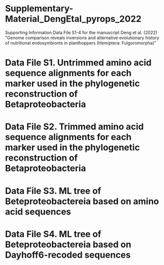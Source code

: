 # Supplementary-Material_DengEtal_pyrops_2022
Supporting Information Data File S1-4 for the manuscript Deng et al. (2022) "Genome comparison reveals inversions and alternative evolutionary history of nutritional endosymbionts in planthoppers (Hemiptera: Fulgoromorpha)"

# Data File S1. Untrimmed amino acid sequence alignments for each marker used in the phylogenetic reconstruction of Betaproteobacteria
# Data File S2. Trimmed amino acid sequence alignments for each marker used in the phylogenetic reconstruction of Betaproteobacteria
# Data File S3. ML tree of Beteproteobactereia based on amino acid sequences
# Data File S4. ML tree of Beteproteobactereia based on Dayhoff6-recoded sequences
